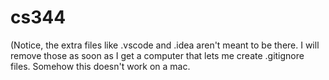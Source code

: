 # cs344


(Notice, the extra files like .vscode and .idea aren't meant to be there. I will remove those as soon as I get a computer that lets me create .gitignore files. Somehow this doesn't work on a mac. 
